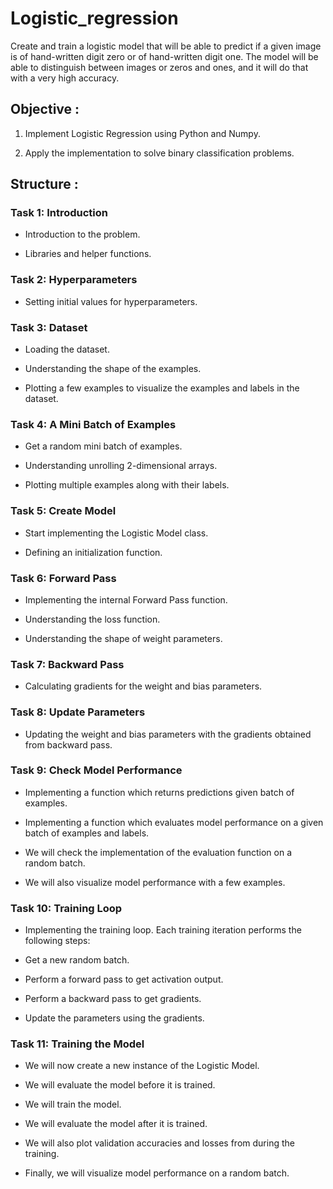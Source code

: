 # Logistic_regression
Create and train a logistic model that will be able to predict if a given image is of hand-written digit zero or of hand-written digit one. The model will be able to distinguish between images or zeros and ones, and it will do that with a very high accuracy. 

## Objective :

1. Implement Logistic Regression using Python and Numpy.

2. Apply the implementation to solve binary classification problems.

## Structure :

### Task 1: Introduction

* Introduction to the problem.

* Libraries and helper functions.

### Task 2: Hyperparameters

* Setting initial values for hyperparameters.

### Task 3: Dataset

* Loading the dataset.

* Understanding the shape of the examples.

* Plotting a few examples to visualize the examples and labels in the dataset.

### Task 4: A Mini Batch of Examples

* Get a random mini batch of examples.

* Understanding unrolling 2-dimensional arrays.

* Plotting multiple examples along with their labels.

### Task 5: Create Model

* Start implementing the Logistic Model class.

* Defining an initialization function.

### Task 6: Forward Pass

* Implementing the internal Forward Pass function.

* Understanding the loss function.

* Understanding the shape of weight parameters.

### Task 7: Backward Pass

* Calculating gradients for the weight and bias parameters.

### Task 8: Update Parameters

* Updating the weight and bias parameters with the gradients obtained from backward pass.

### Task 9: Check Model Performance

* Implementing a function which returns predictions given batch of examples.

* Implementing a function which evaluates model performance on a given batch of examples and labels.

* We will check the implementation of the evaluation function on a random batch.

* We will also visualize model performance with a few examples.

### Task 10: Training Loop

* Implementing the training loop. Each training iteration performs the following steps:

* Get a new random batch.

* Perform a forward pass to get activation output.

* Perform a backward pass to get gradients.

* Update the parameters using the gradients.

### Task 11: Training the Model

* We will now create a new instance of the Logistic Model.

* We will evaluate the model before it is trained.

* We will train the model.

* We will evaluate the model after it is trained.

* We will also plot validation accuracies and losses from during the training.

* Finally, we will visualize model performance on a random batch.
